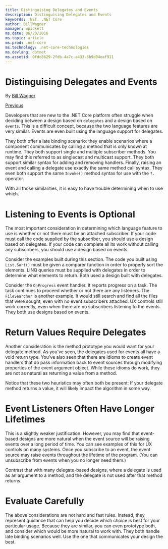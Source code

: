 ```yaml
---
title: Distinguising Delegates and Events
description: Distinguising Delegates and Events
keywords: .NET, .NET Core
author: BillWagner
manager: wpickett
ms.date: 06/20/2016
ms.topic: article
ms.prod: .net-core
ms.technology: .net-core-technologies
ms.devlang: dotnet
ms.assetid: 0fdc8629-2fdb-4a7c-a433-5b9d04eaf911
---
```


# Distinguising Delegates and Events

By [Bill Wagner](https://github.com/BillWagner)

[Previous](modern-events.md)

Developers that are new to the .NET Core platform often struggle
when deciding between a design based on `delegates` and a design
based on `events`. This is a difficult concept, because the two
language features are very similar. Events are even built using
the language support for delegates. 

They both offer a late binding scenario: they enable scenarios
where a component communicates by calling a method that is only
known at runtime. They both support single and multiple subscriber
methods. You may find this referred to as singlecast and multicast
support. They both support similar syntax for adding and removing
handlers. Finally, raising an event and calling a delegate use exactly the same method call syntax. They even both support the same `Invoke()`
method syntax for use with the `?.` operator.

With all those similarities, it is easy to have trouble determining when
to use which.

# Listening to Events is Optional

The most important consideration in determining which language feature
to use is whether or not there must be an attached subscriber. If your
code must call the code supplied by the subscriber, you should
use a design based on delegates. If your code can complete all its
work without calling any subscribers, you should use a
design based on events. 

Consider the examples built during this section. The code you built
using `List.Sort()` must be given a comparer function in order to
properly sort the elements. LINQ queries must be supplied with delegates
in order to determine what elements to return. Both used a design built
with delegates.

Consider the `OnProgress` event handler. It reports progress on a task.
The task continues to proceed whether or not there are any listeners.
The `FileSearcher` is another example. It would still search and find
all the files that were sought, even with no event subscribers attached.
UX controls still work correctly, even when there are no subscribers
listening to the events. They both use designs based on events.

# Return Values Require Delegates

Another consideration is the method prototype you would want for your
delegate method. As you've seen, the delegates used for events all
have a void return type. You've also seen that there are idioms to
create event handlers that do pass information back to event sources
through modifying properties of the event argument object. While these
idioms do work, they are not as natural as returning a value from a
method.

Notice that these two heuristics may often both be present: If your
delegate method returns a value, it will likely impact the algorithm
in some way.

# Event Listeners Often Have Longer Lifetimes 

This is a slightly weaker justification. However, you may find that
event-based designs are more natural when the event source will be
raising events over a long period of time. You can see examples of
this for UX controls on many systems. Once you subscribe to an event,
the event source may raise events throughout the lifetime of the program.
(You can unsubscribe from events when you no longer need them.)

Contrast that with many delegate-based designs, where a delegate is
used as an argument to a method, and the delegate is not used after that
method returns.

# Evaluate Carefully

The above considerations are not hard and fast rules. Instead, they
represent guidance that can help you decide which choice is best for
your particular usage. Because they are similar, you can even
prototype both, and consider which would be more natural to work
with. They both handle late binding scenarios well. Use the one
that communicates your design the best.
